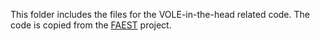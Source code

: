 This folder includes the files for the VOLE-in-the-head related code. The code is copied from the [FAEST](https://github.com/faest-sign/faest-ref) project.